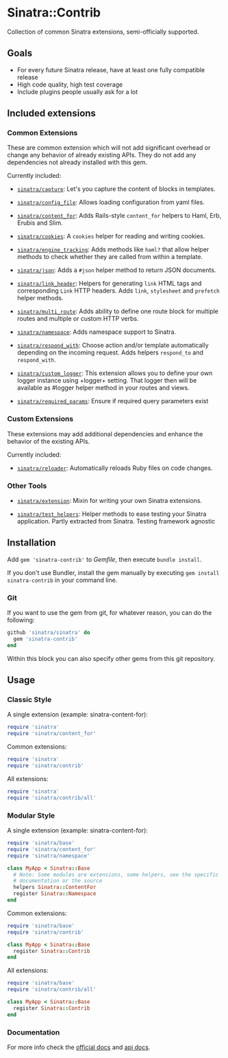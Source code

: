 # Sinatra::Contrib

Collection of common Sinatra extensions, semi-officially supported.

## Goals

* For every future Sinatra release, have at least one fully compatible release
* High code quality, high test coverage
* Include plugins people usually ask for a lot

## Included extensions

### Common Extensions

These are common extension which will not add significant overhead or change any
behavior of already existing APIs. They do not add any dependencies not already
installed with this gem.

Currently included:

* [`sinatra/capture`][sinatra-capture]: Let's you capture the content of blocks in templates.

* [`sinatra/config_file`][sinatra-config-file]: Allows loading configuration from yaml files.

* [`sinatra/content_for`][sinatra-content-for]: Adds Rails-style `content_for` helpers to Haml, Erb,
  Erubis and Slim.

* [`sinatra/cookies`][sinatra-cookies]: A `cookies` helper for reading and writing cookies.

* [`sinatra/engine_tracking`][sinatra-engine-tracking]: Adds methods like `haml?` that allow helper
  methods to check whether they are called from within a template.

* [`sinatra/json`][sinatra-json]: Adds a `#json` helper method to return JSON documents.

* [`sinatra/link_header`][sinatra-link-header]: Helpers for generating `link` HTML tags and
  corresponding `Link` HTTP headers. Adds `link`, `stylesheet` and `prefetch`
  helper methods.

* [`sinatra/multi_route`][sinatra-multi-route]: Adds ability to define one route block for multiple
  routes and multiple or custom HTTP verbs.

* [`sinatra/namespace`][sinatra-namespace]: Adds namespace support to Sinatra.

* [`sinatra/respond_with`][sinatra-respond-with]: Choose action and/or template automatically
  depending on the incoming request. Adds helpers `respond_to` and
  `respond_with`.

* [`sinatra/custom_logger`][sinatra-custom-logger]: This extension allows you to define your own
  logger instance using +logger+ setting. That logger then will
  be available as #logger helper method in your routes and views.

* [`sinatra/required_params`][sinatra-required-params]: Ensure if required query parameters exist

### Custom Extensions

These extensions may add additional dependencies and enhance the behavior of the
existing APIs.

Currently included:

* [`sinatra/reloader`][sinatra-reloader]: Automatically reloads Ruby files on code changes.

### Other Tools

* [`sinatra/extension`][sinatra-extension]: Mixin for writing your own Sinatra extensions.

* [`sinatra/test_helpers`][sinatra-test-helpers]: Helper methods to ease testing your Sinatra
  application. Partly extracted from Sinatra. Testing framework agnostic

## Installation

Add `gem 'sinatra-contrib'` to *Gemfile*, then execute `bundle install`.

If you don't use Bundler, install the gem manually by executing `gem install sinatra-contrib` in your command line.

### Git

If you want to use the gem from git, for whatever reason, you can do the following:

```ruby
github 'sinatra/sinatra' do
  gem 'sinatra-contrib'
end
```

Within this block you can also specify other gems from this git repository.

## Usage

### Classic Style

A single extension (example: sinatra-content-for):

``` ruby
require 'sinatra'
require 'sinatra/content_for'
```

Common extensions:

``` ruby
require 'sinatra'
require 'sinatra/contrib'
```

All extensions:

``` ruby
require 'sinatra'
require 'sinatra/contrib/all'
```

### Modular Style

A single extension (example: sinatra-content-for):

``` ruby
require 'sinatra/base'
require 'sinatra/content_for'
require 'sinatra/namespace'

class MyApp < Sinatra::Base
  # Note: Some modules are extensions, some helpers, see the specific
  # documentation or the source
  helpers Sinatra::ContentFor
  register Sinatra::Namespace
end
```

Common extensions:

``` ruby
require 'sinatra/base'
require 'sinatra/contrib'

class MyApp < Sinatra::Base
  register Sinatra::Contrib
end
```

All extensions:

``` ruby
require 'sinatra/base'
require 'sinatra/contrib/all'

class MyApp < Sinatra::Base
  register Sinatra::Contrib
end
```

### Documentation

For more info check the [official docs](http://www.sinatrarb.com/contrib/) and
[api docs](http://www.rubydoc.info/gems/sinatra-contrib).

[sinatra-reloader]: /sinatra-contrib/lib/sinatra/reloader.rb
[sinatra-namespace]: /sinatra-contrib/lib/sinatra/namespace.rb
[sinatra-content-for]: /sinatra-contrib/lib/sinatra/content_for.rb
[sinatra-cookies]: /sinatra-contrib/lib/sinatra/cookies.rb
[sinatra-streaming]: /sinatra-contrib/lib/sinatra/streaming.rb
[sinatra-webdav]: /sinatra-contrib/lib/sinatra/webdav.rb
[sinatra-runner]: /sinatra-contrib/lib/sinatra/runner.rb
[sinatra-extension]: /sinatra-contrib/lib/sinatra/extension.rb
[sinatra-test-helpers]: /sinatra-contrib/lib/sinatra/test_helpers.rb
[sinatra-required-params]: /sinatra-contrib/lib/sinatra/required_params.rb
[sinatra-custom-logger]: /sinatra-contrib/lib/sinatra/custom_logger.rb
[sinatra-multi-route]: /sinatra-contrib/lib/sinatra/multi_route.rb
[sinatra-json]: /sinatra-contrib/lib/sinatra/json.rb
[sinatra-respond-with]: /sinatra-contrib/lib/sinatra/respond_with.rb
[sinatra-config-file]: /sinatra-contrib/lib/sinatra/config_file.rb
[sinatra-link-header]: /sinatra-contrib/lib/sinatra/link_header.rb
[sinatra-capture]: /sinatra-contrib/lib/sinatra/capture.rb
[sinatra-engine-tracking]: /sinatra-contrib/lib/sinatra/engine_tracking.rb



